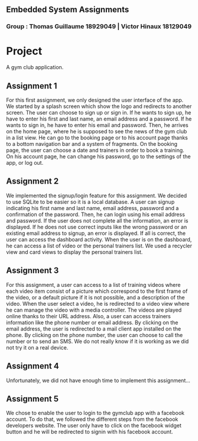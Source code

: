 ## Embedded System Assignments

### Group : Thomas Guillaume 18929049 | Victor Hinaux 18129049

# Project
A gym club application.

## Assignment 1
For this first assignment, we only designed the user interface of the app. We started by a splash screen which show the logo and redirects to another screen. The user can choose to sign up or sign in. If he wants to sign up, he have to enter his first and last name, an email address and a password. If he wants to sign in, he have to enter his email and password. Then, he arrives on the home page, where he is supposed to see the news of the gym club in a list view. He can go to the booking page or to his account page thanks to a bottom navigation bar and a system of fragments. On the booking page, the user can choose a date and trainers in order to book a training. On his account page, he can change his password, go to the settings of the app, or log out.

## Assignment 2
We implemented the signup/login feature for this assignment. We decided to use SQLite to be easier so it is a local database. A user can signup indicating his first name and last name, email address, password and a confirmation of the password. Then, he can login using his email address and password. If the user does not complete all the information, an error is displayed. If he does not use correct inputs like the wrong password or an existing email address to signup, an error is displayed. If all is correct, the user can access the dashboard activity. When the user is on the dashboard, he can access a list of video or the personal trainers list. We used a recycler view and card views to display the personal trainers list.

## Assignment 3
For this assignment, a user can access to a list of training videos where each video item consist of a picture which correspond to the first frame of the video, or a default picture if it is not possible, and a description of the video. When the user select a video, he is redirected to a video view where he can manage the video with a media controller. The videos are played online thanks to their URL address. Also, a user can access trainers information like the phone number or email address. By clicking on the email address, the user is redirected to a mail client app installed on the phone. By clicking on the phone number, the user can choose to call the number or to send an SMS. We do not really know if it is working as we did not try it on a real device.

## Assignment 4
Unfortunately, we did not have enough time to implement this assignment...

## Assignment 5
We chose to enable the user to login to the gymclub app with a facebook account. To do that, we followed the different steps from the facebook developers website. The user only have to click on the facebook widget button and he will be redirected to signin with his facebook account.
